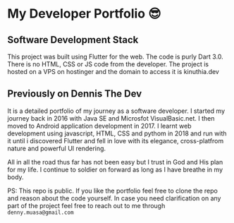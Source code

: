 # My Developer Portfolio 😎


## Software Development Stack

This project was built using Flutter for the web. The code is purly Dart 3.0. There is no HTML, CSS or JS code from the developer. 
The project is hosted on a VPS on hostinger and the domain to access it is kinuthia.dev

## Previously on Dennis The Dev
It is a detailed portfolio of my journey as a software developer. I started my journey back in 2016 with Java SE and Microsfot VisualBasic.net. I then moved to Android application development in 2017. I learnt web development using javascript, HTML, CSS and pythom in 2018 and run with it until i discovered Flutter and fell in love with its elegance, cross-platfrom nature and powerful UI rendering.

All in all the road thus far has not been easy but I trust in God and His plan for my life. I continue to soldier on forward as long as I have breathe in my body.

PS: This repo is public. If you like the portfolio feel free to clone the repo and reason about the code yourself. In case you need clarification on any part of the project feel free to reach out to me through `denny.muasa@gmail.com`
